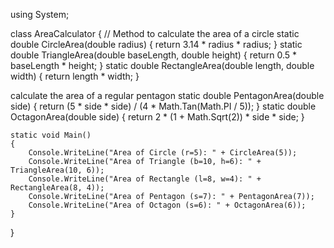 using System;

class AreaCalculator
{
    // Method to calculate the area of a circle
    static double CircleArea(double radius)
    {
        return 3.14 * radius * radius;
    }
    static double TriangleArea(double baseLength, double height)
    {
        return 0.5 * baseLength * height;
    }
 static double RectangleArea(double length, double width)
    {
        return length * width;
    }

 calculate the area of a regular pentagon
    static double PentagonArea(double side)
    {
        return (5 * side * side) / (4 * Math.Tan(Math.PI / 5));
    }
    static double OctagonArea(double side)
    {
        return 2 * (1 + Math.Sqrt(2)) * side * side;
    }

    static void Main()
    {
        Console.WriteLine("Area of Circle (r=5): " + CircleArea(5));
        Console.WriteLine("Area of Triangle (b=10, h=6): " + TriangleArea(10, 6));
        Console.WriteLine("Area of Rectangle (l=8, w=4): " + RectangleArea(8, 4));
        Console.WriteLine("Area of Pentagon (s=7): " + PentagonArea(7));
        Console.WriteLine("Area of Octagon (s=6): " + OctagonArea(6));
    }
}
